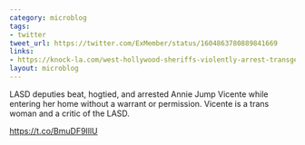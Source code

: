 ```yaml
---
category: microblog
tags:
- twitter
tweet_url: https://twitter.com/ExMember/status/1604863780889841669
links:
- https://knock-la.com/west-hollywood-sheriffs-violently-arrest-transgender-woman/
layout: microblog
---
```

LASD deputies beat, hogtied, and arrested Annie Jump Vicente while entering her home without a warrant or permission. Vicente is a trans woman and a critic of the LASD.

https://t.co/BmuDF9IllU
